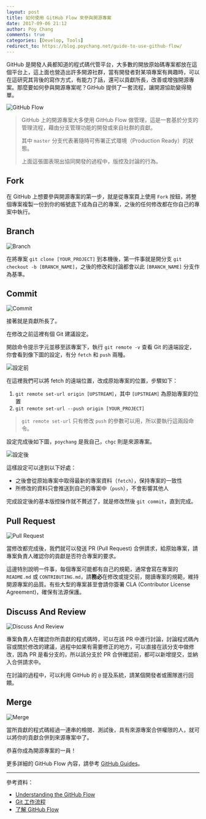 ```yaml
---
layout: post
title: 如何使用 GitHub Flow 來參與開源專案
date: 2017-09-06 21:12
author: Poy Chang
comments: true
categories: [Develop, Tools]
redirect_to: https://blog.poychang.net/guide-to-use-github-flow/
---
```


GitHub 是開發人員都知道的程式碼代管平台，大多數的開放原始碼專案都放在這個平台上，這上面也營造出許多開源社群，當有開發者對某項專案有興趣時，可以在這研究其背後的寫作方式，有能力了話，還可以貢獻所長，改善或增強開源專案。那麼要如何參與開源專案呢？GitHub 提供了一套流程，讓開源協助變得簡單。

![GitHub Flow](https://i.imgur.com/gns2luN.png)

>GitHub 上的開源專案大多使用 GitHub Flow 做管理，這是一套基於分支的管理流程，藉由分支管理功能的開發或來自社群的貢獻。
>
>其中 `master` 分支代表著隨時可佈署正式環境（Production Ready）的狀態。
>
>上面這張圖表現出協同開發的過程中，版控及討論的行為。

## Fork

在 GitHub 上想要參與開源專案的第一步，就是從專案頁上使用 `Fork` 按鈕，將整個專案複製一份到你的帳號底下成為自己的專案，之後的任何修改都在你自己的專案中執行。

## Branch

![Branch](https://i.imgur.com/YxNhiqA.png)

在將專案 `git clone [YOUR_PROJECT]` 到本機後，第一件事就是開分支 `git checkout -b [BRANCH_NAME]`，之後的修改和討論都會以此 `[BRANCH_NAME]` 分支作為基準。

## Commit

![Commit](https://i.imgur.com/ehEeTyx.png)

接著就是貢獻所長了。

在修改之前這裡有個 Git 建議設定。

開啟命令提示字元並移至該專案下，執行 `git remote -v` 查看 Git 的遠端設定，你會看到像下圖的設定，有分 `fetch` 和 `push` 兩種。

![設定前](https://i.imgur.com/ieAQcE5.png)

在這裡我們可以將 fetch 的遠端位置，改成原始專案的位置，步驟如下：

1. `git remote set-url origin [UPSTREAM]`，其中 `[UPSTREAM]` 為原始專案的位置
2. `git remote set-url --push origin [YOUR_PROJECT]`

>`git remote set-url` 只有修改 `push` 的參數可以用，所以要執行這兩段命令。

設定完成後如下圖，`poychang` 是我自己，`chgc` 則是來源專案。

![設定後](https://i.imgur.com/iS8FGoP.png)

這樣設定可以達到以下好處：

* 之後會從原始專案中取得最新的專案資料（`fetch`），保持專案的一致性
* 所修改的資料只會推送到自己的專案中（`push`），不會影響其他人

完成設定後的基本版控操作就不贅述了，就是修改然後 `git commit`，直到完成。

## Pull Request

![Pull Request](https://i.imgur.com/1XdLZa1.png)

當修改都完成後，我們就可以發送 PR (Pull Request) 合併請求，給原始專案，請專案負責人確認你的貢獻是否符合專案的要求。

這邊特別說明一件事，每個專案可能都有自己的規範，通常會寫在專案的 `README.md` 或 `CONTRIBUTING.md`，請**務必**在修改或提交前，閱讀專案的規範，維持開源專案的品質。有些大型的專案甚至會請你簽署 CLA (Contributor License Agreement)，確保有法源保護。

## Discuss And Review

![Discuss And Review](https://i.imgur.com/ser2wXQ.png)

專案負責人在確認你所貢獻的程式碼時，可以在該 PR 中進行討論，討論程式碼內容或關於修改的建議，過程中如果有需要修正的地方，可以直接在該分支中做修改，因為 PR 是看分支的，所以該分支於 PR 合併確認前，都可以新增提交，並納入合併請求中。

在討論的過程中，可以利用 GitHub 的 `@` 提及系統，請某個開發者或團隊進行回饋。

<!--
## Deploy
![Deploy](https://i.imgur.com/45MMzLH.png)
-->

## Merge

![Merge](https://i.imgur.com/IYJgbY5.png)

當所貢獻的程式碼經過一連串的檢閱、測試後，具有來源專案合併權限的人，就可以將你的貢獻合併到來源專案中了。

恭喜你成為開源專案的一員！

更多詳細的 GitHub Flow 內容，請參考 [GitHub Guides](https://guides.github.com/)。

----------

參考資料：

* [Understanding the GitHub Flow](https://guides.github.com/introduction/flow/)
* [Git 工作流程](http://www.ruanyifeng.com/blog/2015/12/git-workflow.html)
* [了解 GitHub Flow](http://calvert.logdown.com/posts/2014/09/21/understanding-the-github-flow)